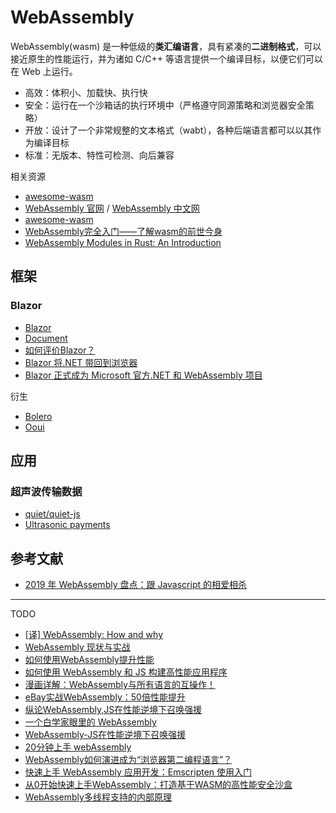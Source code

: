 # WebAssembly

WebAssembly(wasm) 是一种低级的**类汇编语言**，具有紧凑的**二进制格式**，可以接近原生的性能运行，并为诸如 C/C++ 等语言提供一个编译目标，以便它们可以在 Web 上运行。

- 高效：体积小、加载快、执行快
- 安全：运行在一个沙箱话的执行环境中（严格遵守同源策略和浏览器安全策略）
- 开放：设计了一个非常规整的文本格式（wabt），各种后端语言都可以以其作为编译目标
- 标准：无版本、特性可检测、向后兼容

相关资源

- [awesome-wasm](https://github.com/mbasso/awesome-wasm)
- [WebAssembly 官网](http://webassembly.org) / [WebAssembly 中文网](http://webassembly.org.cn/)
- [awesome-wasm](https://github.com/mbasso/awesome-wasm)
- [WebAssembly完全入门——了解wasm的前世今身](https://segmentfault.com/a/1190000016949129)
- [WebAssembly Modules in Rust: An Introduction](https://medium.com/@rossbulat/webassembly-modules-an-introduction-5554b8982402)

## 框架

### Blazor

- [Blazor](https://dotnet.microsoft.com/apps/aspnet/web-apps/client)
- [Document](https://docs.microsoft.com/en-us/aspnet/core/blazor/?view=aspnetcore-3.0)
- [如何评价Blazor？](https://www.zhihu.com/question/267427441/answer/327778049)
- [Blazor 将.NET 带回到浏览器](https://www.infoq.cn/article/2017/07/Blazor)
- [Blazor 正式成为 Microsoft 官方.NET 和 WebAssembly 项目](https://www.infoq.cn/article/2018/02/blazor-webassembly-microsoft)

衍生

- [Bolero](https://github.com/fsbolero/Bolero)
- [Ooui](https://github.com/praeclarum/Ooui)

## 应用

### 超声波传输数据

- [quiet/quiet-js](https://github.com/quiet/quiet-js/)
- [Ultrasonic payments](https://charliegerard.dev/blog/ultrasonic-payments/)

## 参考文献

- [​2019 年 WebAssembly 盘点：跟 Javascript 的相爱相杀](https://mp.weixin.qq.com/s/C6Zhs0mMs9oAJN889pG6rQ)

---

TODO

- [[译] WebAssembly: How and why](https://zhuanlan.zhihu.com/p/47097165)
- [WebAssembly 现状与实战](https://developer.ibm.com/zh/technologies/web-development/articles/wa-lo-webassembly-status-and-reality/)
- [如何使用WebAssembly提升性能](https://www.infoq.cn/article/2IHWa2Ivbvw*hFw6fvk6?utm_source=related_read_bottom&utm_medium=article)
- [如何使用 WebAssembly 和 JS 构建高性能应用程序](https://www.infoq.cn/article/PNaHYQS3ivugtLTqD8sv?utm_source=related_read_bottom&utm_medium=article)
- [漫画详解：WebAssembly与所有语言的互操作！](https://www.infoq.cn/article/bc0fzghd9s6fmm03pmbi)
- [eBay实战WebAssembly：50倍性能提升](https://juejin.cn/post/6844903854258012173)
- [纵论WebAssembly,JS在性能逆境下召唤强援](https://www.cnblogs.com/penghuwan/p/11982601.html#_label8)
- [一个白学家眼里的 WebAssembly](https://zhuanlan.zhihu.com/p/102692865)
- [WebAssembly-JS在性能逆境下召唤强援](https://zhuanlan.zhihu.com/p/95175051)
- [20分钟上手 webAssembly](https://juejin.cn/post/6844903661982728200)
- [WebAssembly如何演进成为“浏览器第二编程语言”？](https://mp.weixin.qq.com/s?__biz=MzUxMzcxMzE5Ng==&mid=2247499196&idx=1&sn=a5143d38aa10bc3be2ba7cd80d736fc5&chksm=f95248ffce25c1e9925f614b65ae0008d909d2ec1b40b557f1410df5ee8524fe9554e386ad7f&scene=21#wechat_redirect)
- [快速上手 WebAssembly 应用开发：Emscripten 使用入门](https://mp.weixin.qq.com/s?__biz=MzUxMzcxMzE5Ng==&mid=2247500642&idx=2&sn=5cd9ef85ec21d0f126c36c6cff5784fb&chksm=f9527621ce25ff3789a8c5c7b73efcb760a61362ef15778e218f2f787b18454e320165e04dae&scene=21#wechat_redirect)
- [从0开始快速上手WebAssembly：打造基于WASM的高性能安全沙盒](https://mp.weixin.qq.com/s?__biz=MzUxMzcxMzE5Ng==&mid=2247503499&idx=2&sn=bd4e7a4d556309d5526f32fa83c3d3d5)
- [WebAssembly多线程支持的内部原理](https://www.infoq.cn/article/B6eT0jQt1zg*xbqjMgDq)
